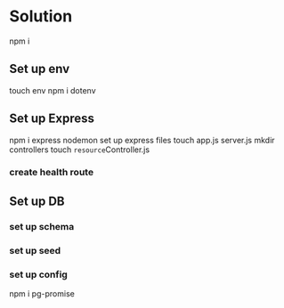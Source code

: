 # Solution
npm i
## Set up env
touch env
npm i dotenv

## Set up Express
npm i express nodemon
set up express files
touch app.js server.js
mkdir controllers
touch `resource`Controller.js

### create health route

## Set up DB
### set up schema
### set up seed
### set up config
npm i pg-promise
